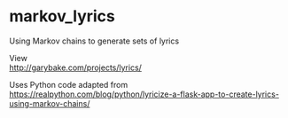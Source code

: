 markov_lyrics
=============

Using Markov chains to generate sets of lyrics

View  
http://garybake.com/projects/lyrics/ 

Uses Python code adapted from  
https://realpython.com/blog/python/lyricize-a-flask-app-to-create-lyrics-using-markov-chains/
